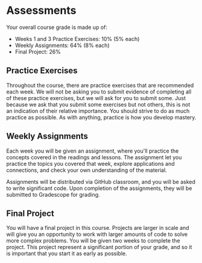 # Assessments

Your overall course grade is made up of:

- Weeks 1 and 3 Practice Exercises: 10% (5% each)
- Weekly Assignments: 64% (8% each)
- Final Project: 26%

## Practice Exercises

Throughout the course, there are practice exercises that are recommended each week.  We will not
be asking you to submit evidence of completing all of these practice exercises, but we will ask for you to
submit some.  Just because we ask that you submit some exercises but not others, this is not an indication
of their relative importance.  You should strive to do as much practice as possible.  As with anything,
practice is how you develop mastery.

## Weekly Assignments

Each week you will be given an assignment, where you'll practice the concepts
covered in the readings and lessons.  The assignment let you practice the topics you covered that week, explore applications and connections, and check your own understanding of the material.

Assignments will be distributed via GitHub classroom, and you will be asked to write significant code.  Upon
completion of the assignments, they will be submitted to Gradescope for grading.

## Final Project

You will have a final project in this course.  Projects are larger in scale and will
give you an opportunity to work with larger amounts of code to solve more complex problems.  You will be given two weeks to complete the project.  This project represent a significant portion of your grade, and so it is important that you start it as early as possible.  


